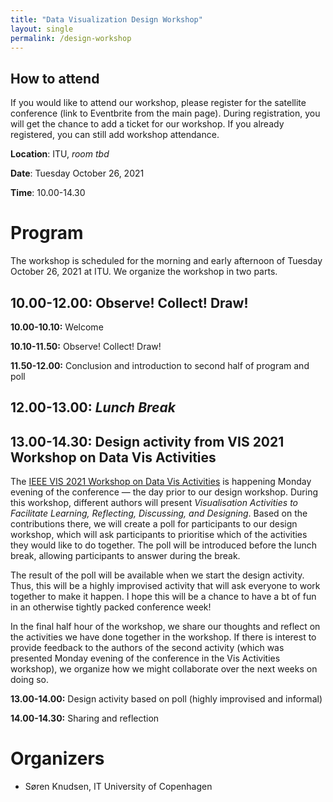 ```yaml
---
title: "Data Visualization Design Workshop"
layout: single
permalink: /design-workshop
---
```


## How to attend

If you would like to attend our workshop, please register for the satellite conference (link to Eventbrite from the main page). During registration, you will get the chance to add a ticket for our workshop. If you already registered, you can still add workshop attendance.

**Location**: ITU, _room tbd_

**Date**: Tuesday October 26, 2021

**Time**: 10.00-14.30

# Program

The workshop is scheduled for the morning and early afternoon of Tuesday October 26, 2021 at ITU. We organize the workshop in two parts. 

## 10.00-12.00: Observe! Collect! Draw!

**10.00-10.10:** Welcome

**10.10-11.50:** Observe! Collect! Draw!

**11.50-12.00:** Conclusion and introduction to second half of program and poll

## 12.00-13.00: _Lunch Break_

## 13.00-14.30: Design activity from VIS 2021 Workshop on Data Vis Activities
The [IEEE VIS 2021 Workshop on Data Vis Activities](https://visactivities.github.io/) is happening Monday evening of the conference — the day prior to our design workshop. During this workshop, different authors will present *Visualisation Activities to Facilitate Learning, Reflecting, Discussing, and Designing*. Based on the contributions there, we will create a poll for participants to our design workshop, which will ask participants to prioritise which of the activities they would like to do together. The poll will be introduced before the lunch break, allowing participants to answer during the break. 

The result of the poll will be available when we start the design activity. Thus, this will be a highly improvised activity that will ask everyone to work together to make it happen. I hope this will be a chance to have a bt of fun in an otherwise tightly packed conference week!

In the final half hour of the workshop, we share our thoughts and reflect on the activities we have done together in the workshop. If there is interest to provide feedback to the authors of the second activity (which was presented Monday evening of the conference in the Vis Activities workshop), we organize how we might collaborate over the next weeks on doing so. 

**13.00-14.00:** Design activity based on poll (highly improvised and informal)

**14.00-14.30:** Sharing and reflection

# Organizers
* Søren Knudsen, IT University of Copenhagen

